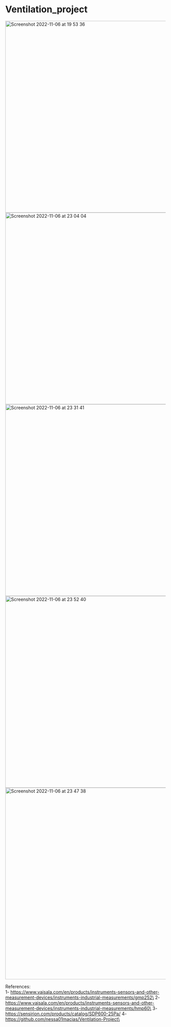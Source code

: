 # Ventilation_project
<img width="600" alt="Screenshot 2022-11-06 at 19 53 36" src="https://user-images.githubusercontent.com/76178825/200186856-77e3196b-a8bc-4b55-bedc-f5b73ae2b802.png">
<img width="600" alt="Screenshot 2022-11-06 at 23 04 04" src="https://user-images.githubusercontent.com/76178825/200195036-ba6d005f-5795-45a1-b29e-3e0f9f462eb4.png">
<img width="600" alt="Screenshot 2022-11-06 at 23 31 41" src="https://user-images.githubusercontent.com/76178825/200196278-cc326529-c118-458e-b9b5-bdc0fc04200e.png">
<img width="600" alt="Screenshot 2022-11-06 at 23 52 40" src="https://user-images.githubusercontent.com/76178825/200197161-4de0adf8-b83d-40df-bbfd-f1dd277e6d3a.png">
<img width="600" alt="Screenshot 2022-11-06 at 23 47 38" src="https://user-images.githubusercontent.com/76178825/200196977-5b6c5273-74fa-4ccc-8263-d495d54ba080.png">




References:\
1- https://www.vaisala.com/en/products/instruments-sensors-and-other-measurement-devices/instruments-industrial-measurements/gmp252\
2- https://www.vaisala.com/en/products/instruments-sensors-and-other-measurement-devices/instruments-industrial-measurements/hmp60\
3- https://sensirion.com/products/catalog/SDP600-25Pa/
4- https://github.com/nessa01macias/Ventilation-Project\
